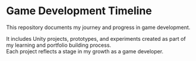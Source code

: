 # Game Development Timeline

This repository documents my journey and progress in game development.

It includes Unity projects, prototypes, and experiments created as part of my learning and portfolio building process.  
Each project reflects a stage in my growth as a game developer.
